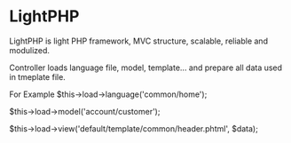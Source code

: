 # LightPHP
LightPHP is light PHP framework, MVC structure, scalable, reliable and modulized.

Controller loads language file, model, template... and prepare all data used in tmeplate file.

For Example
$this->load->language('common/home');

$this->load->model('account/customer');

$this->load->view('default/template/common/header.phtml', $data);
